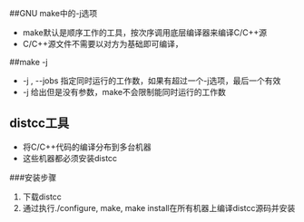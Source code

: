 ##GNU make中的-j选项
* make默认是顺序工作的工具，按次序调用底层编译器来编译C/C++源
* C/C++源文件不需要以对方为基础即可编译，

##make -j
* -j , --jobs 指定同时运行的工作数，如果有超过一个-j选项，最后一个有效
* -j 给出但是没有参数，make不会限制能同时运行的工作数

## distcc工具
* 将C/C++代码的编译分布到多台机器
* 这些机器都必须安装distcc

###安装步骤
1. 下载distcc
2. 通过执行./configure, make, make install在所有机器上编译distcc源码并安装

